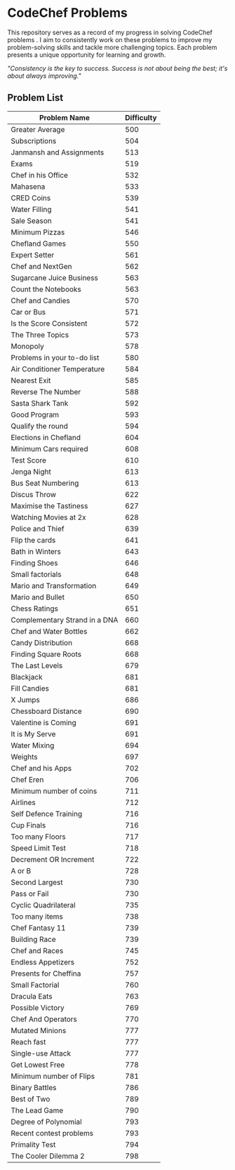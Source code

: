 # CodeChef Problems

This repository serves as a record of my progress in solving CodeChef problems . I aim to consistently work on these problems to improve my problem-solving skills and tackle more challenging topics. Each problem presents a unique opportunity for learning and growth.

*"Consistency is the key to success. Success is not about being the best; it's about always improving."* 

## Problem List

| Problem Name               | Difficulty |
|----------------------------|------------|
| Greater Average            | 500        |
| Subscriptions              | 504        |
| Janmansh and Assignments   | 513        |
| Exams                      | 519        |
| Chef in his Office         | 532        |
| Mahasena                   | 533        |
| CRED Coins                 | 539        |
| Water Filling              | 541        |
| Sale Season                | 541        |
| Minimum Pizzas             | 546        |
| Chefland Games             | 550        |
| Expert Setter              | 561        |
| Chef and NextGen           | 562        |
| Sugarcane Juice Business   | 563        |
| Count the Notebooks        | 563        |
| Chef and Candies           | 570        |
| Car or Bus                 | 571        |
| Is the Score Consistent    | 572        |
| The Three Topics           | 573        |
| Monopoly                   | 578        |
| Problems in your to-do list| 580        |
| Air Conditioner Temperature| 584        |
| Nearest Exit               | 585        |
| Reverse The Number         | 588        |
| Sasta Shark Tank           | 592        |
| Good Program               | 593        |
| Qualify the round          | 594        |
| Elections in Chefland      | 604        |
| Minimum Cars required      | 608        |
| Test Score                 | 610        |
| Jenga Night                | 613        |
| Bus Seat Numbering         | 613        |
| Discus Throw               | 622        |
| Maximise the Tastiness     | 627        |
| Watching Movies at 2x      | 628        |
| Police and Thief           | 639        |
| Flip the cards             | 641        |
| Bath in Winters            | 643        |
| Finding Shoes              | 646        |
| Small factorials           | 648        |
| Mario and Transformation   | 649        |
| Mario and Bullet           | 650        |
| Chess Ratings              | 651        |
| Complementary Strand in a DNA| 660      |
| Chef and Water Bottles     | 662        |
| Candy Distribution         | 668        |
| Finding Square Roots       | 668        |
| The Last Levels            | 679        |
| Blackjack                  | 681        |
| Fill Candies               | 681        |
| X Jumps                    | 686        |
| Chessboard Distance        | 690        |
| Valentine is Coming        | 691        |
| It is My Serve             | 691        |
| Water Mixing               | 694        |
| Weights                    | 697        |
| Chef and his Apps          | 702        |
| Chef Eren                  | 706        |
| Minimum number of coins    | 711        |
| Airlines                   | 712        |
| Self Defence Training      | 716        |
| Cup Finals                 | 716        |
| Too many Floors            | 717        |
| Speed Limit Test           | 718        |
| Decrement OR Increment     | 722        |
| A or B                     | 728        |
| Second Largest             | 730        |
| Pass or Fail               | 730        |
| Cyclic Quadrilateral       | 735        |
| Too many items             | 738        |
| Chef Fantasy 11            | 739        |
| Building Race              | 739        |
| Chef and Races             | 745        |
| Endless Appetizers         | 752        |
| Presents for Cheffina      | 757        |
| Small Factorial            | 760        |
| Dracula Eats               | 763        |
| Possible Victory           | 769        |
| Chef And Operators         | 770        |
| Mutated Minions            | 777        |
| Reach fast                 | 777        |
| Single-use Attack          | 777        |
| Get Lowest Free            | 778        |
| Minimum number of Flips    | 781        |
| Binary Battles             | 786        |
| Best of Two                | 789        |
| The Lead Game              | 790        |
| Degree of Polynomial       | 793        |
| Recent contest problems    | 793        |
| Primality Test             | 794        |
| The Cooler Dilemma 2       | 798        |
